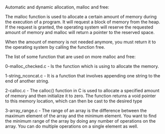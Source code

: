Automatic and dynamic allocation, malloc and free:

The malloc function is used to allocate a certain amount of memory during the execution of a program. It will request a block of memory from the heap. If the request is granted, the operating system will reserve the requested amount of memory and malloc will return a pointer to the reserved space.

When the amount of memory is not needed anymore, you must return it to the operating system by calling the function free.

The list of some function that are used on more malloc and free:

0-malloc_checked.c - Is the function which is using to allocate the memory.

1-string_nconcat.c - It is a function that involves appending one string to the end of another string.

2-calloc.c - The calloc() function in C is used to allocate a specified amount of memory and then initialize it to zero. The function returns a void pointer to this memory location, which can then be cast to the desired type

3-array_range.c -
The range of an array is the difference between the maximum element of the array and the minimum element. You want to find the minimum range of the array by doing any number of operations on the array. You can do multiple operations on a single element as well.
